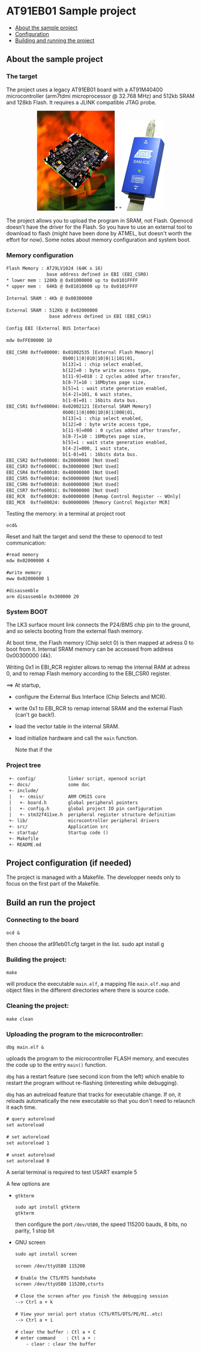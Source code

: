 # AT91EB01 Sample project

* [About the sample project](#about)
* [Configuration](#cfg)
* [Building and running the project](#run)

<a id="about"></a>
## About the sample project

### The target

The project uses a legacy AT91EB01 board with a AT91M40400 microcontroller (arm7tdmi microprocessor @ 32.768 MHz) and 512kb SRAM and 128kb Flash. It requires a JLINK compatible JTAG probe.

<p align="center"><img src="docs/eb01.jpg">"    "<img src="docs/sam-ice.png"></p>

The project allows you to upload the program in SRAM, not Flash. Openocd doesn't have the driver for the Flash. So you have to use an external tool to download to flash (might have been done by ATMEL, but doesn't worth the effort for now). Some notes about memory configuration and system boot.

### Memory configuration

```
Flash Memory : AT29LV1024 (64K x 16)
               base address defined in EBI (EBI_CSR0)
* lower mem : 128Kb @ 0x01000000 up to 0x0101FFFF
* upper mem :  64Kb @ 0x01010000 up to 0x0101FFFF

Internal SRAM : 4Kb @ 0x00300000

External SRAM : 512Kb @ 0x02000000
                base address defined in EBI (EBI_CSR1)

Config EBI (External BUS Interface)

mdw 0xFFE00000 10

EBI_CSR0 0xffe00000: 0x01002535 [External Flash Memory] 
                     0b00|1|0|010|10|0|1|101|01,
                     b[13]=1 : chip select enabled,
                     b[12]=0 : byte write access type,
                     b[11-9]=010 : 2 cycles added after transfer,
                     b[8-7]=10 : 16Mbytes page size,
                     b[5]=1 : wait state generation enabled,
                     b[4-2]=101, 6 wait states, 
                     b[1-0]=01 : 16bits data bus.
EBI_CSR1 0xffe00004: 0x02002121 [External SRAM Memory]
                     0b00|1|0|000|10|0|1|000|01,
                     b[13]=1 : chip select enabled,
                     b[12]=0 : byte write access type,
                     b[11-9]=000 : 0 cycles added after transfer,
                     b[8-7]=10 : 16Mbytes page size,
                     b[5]=1 : wait state generation enabled,
                     b[4-2]=000, 1 wait state, 
                     b[1-0]=01 : 16bits data bus.
EBI_CSR2 0xffe00008: 0x20000000 [Not Used]
EBI_CSR3 0xffe0000C: 0x30000000 [Not Used]
EBI_CSR4 0xffe00010: 0x40000000 [Not Used]
EBI_CSR5 0xffe00014: 0x50000000 [Not Used]
EBI_CSR6 0xffe00018: 0x60000000 [Not Used]
EBI_CSR7 0xffe0001C: 0x70000000 [Not Used]
EBI_RCR  0xffe00020: 0x00000000 [Remap Control Register -- WOnly]
EBI_MCR  0xffe00024: 0x00000006 [Memory Control Register MCR]
```

Testing the memory: in a terminal at project root

```
ocd&
```

Reset and halt the target and send the these to openocd to test communication:

```
#read memory
mdw 0x02000000 4
	
#write memory
mww 0x02000000 1

#disassemble
arm disassemble 0x300000 20
```

### System BOOT

The LK3 surface mount link connects the P24/BMS chip pin to the ground, and so
selects booting from the external flash memory.

At boot time, the Flash memory (Chip selct 0) is then mapped at adress 0 to
boot from it. Internal SRAM memory can be accessed from address 0x00300000 (4k).

Writing 0x1 in EBI_RCR register allows to remap the internal RAM at adress 0, 
and to remap Flash memory according to the EBI_CSR0 register.

==> At startup,

* configure the External Bus Interface (Chip Selects and MCR).
* write 0x1 to EBI_RCR to remap internal SRAM and the external Flash (can't go back!).
* load the vector table in the internal SRAM.
* load initialize hardware and call the `main` function.

	Note that if the 

### Project tree

```
 +- config/            linker script, openocd script
 +- docs/              some doc
 +- include/
 |   +- cmsis/         ARM CMSIS core
 |   +- board.h        global peripheral pointers
 |   +- config.h       global project IO pin configuration
 |   +- stm32f411xe.h  peripheral register structure definition
 +- lib/               microcontroller peripheral drivers
 +- src/               Application src
 +- startup/           Startup code ()
 +- Makefile
 +- README.md
```

<a id="cfg"></a>
## Project configuration (if needed)

The project is managed with a Makefile. The developper needs only to focus on
the first part of the Makefile.


 
<a id="run"></a>
## Build an run the project

### Connecting to the board

	ocd &
	
then choose the at91eb01.cfg target in the list.
sudo apt install g
### Building the project:

	make

will produce the executable `main.elf`, a mapping file `main.elf.map` and object files in the different directories where there is source code.

### Cleaning the project:

	make clean

### Uploading the program to the microcontroller:

	dbg main.elf &

uploads the program to the microcontroller FLASH memory, and 
executes the code up to the entry `main()` function.

`dbg` has a restart feature (see second icon from the left) which enable to
restart the program without re-flashing (interesting while debugging).

`dbg` has an autreload feature that tracks for executable change. If on, it 
reloads automatically the new executable so that you don't need to relaunch
it each time.

	# query autoreload
	set autoreload
	
	# set autoreload
	set autoreload 1
	
	# unset autoreload
	set autoreload 0

A serial terminal is required to test USART example 5

A few options are

* `gtkterm`

	```
	sudo apt install gtkterm
	gtkterm
	```
	
	then configure the port `/dev/USB0`, the speed 115200 bauds, 8 bits, no parity, 1 stop bit

* GNU screen

	```
	sudo apt install screen

	screen /dev/ttyUSB0 115200

	# Enable the CTS/RTS handshake
	screen /dev/ttyUSB0 115200,ctsrts

	# Close the screen after you finish the debugging session
	--> Ctrl a + k

	# View your serial port status (CTS/RTS/DTS/PE/RI..etc)
	--> Ctrl a + i
	
	# clear the buffer : Ctl a + C
	# enter command    : Ctl a + :
  		- clear : clear the buffer
	```

